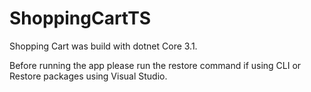 # ShoppingCartTS
Shopping Cart was build with dotnet Core 3.1.

Before running the app please run the restore command if using CLI or Restore packages using Visual Studio.
